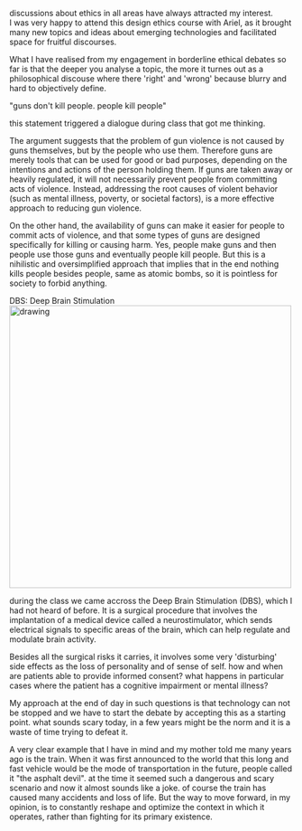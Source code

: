 discussions about ethics in all areas have always attracted my interest.  
I was very happy to attend this design ethics course with Ariel, as it brought many new topics and ideas about emerging technologies and facilitated space for fruitful discourses. 

What I have realised from my engagement in borderline ethical debates so far is that the deeper you analyse a topic, the more it turnes out as a philosophical discouse where there 'right' and 'wrong' because blurry and hard to objectively define.     

"guns don't kill people. people kill people"  

this statement triggered a dialogue during class that got me thinking.  

The argument suggests that the problem of gun violence is not caused by guns themselves, but by the people who use them. Therefore guns are merely tools that can be used for good or bad purposes, depending on the intentions and actions of the person holding them. If guns are taken away or heavily regulated, it will not necessarily prevent people from committing acts of violence. Instead, addressing the root causes of violent behavior (such as mental illness, poverty, or societal factors), is a more effective approach to reducing gun violence.

On the other hand, the availability of guns can make it easier for people to commit acts of violence, and that some types of guns are designed specifically for killing or causing harm. Yes, people make guns and then people use those guns and eventually people kill people. But this is a nihilistic and oversimplified approach that implies that in the end nothing kills people besides people, same as atomic bombs, so it is pointless for society to forbid anything.   


DBS: Deep Brain Stimulation   
<img src="../dbs.png" alt="drawing" width="500" />   

during the class we came accross the Deep Brain Stimulation (DBS), which I had not heard of before.  It is a surgical procedure that involves the implantation of a medical device called a neurostimulator, which sends electrical signals to specific areas of the brain, which can help regulate and modulate brain activity. 

Besides all the surgical risks it carries, it involves some very 'disturbing' side effects as the loss of personality and of sense of self. how and when are patients able to provide informed consent? what happens in particular cases where the patient has a cognitive impairment or mental illness?  

My approach at the end of day in such questions is that technology can not be stopped and we have to start the debate by accepting this as a starting point. what sounds scary today, in a few years might be the norm and it is a waste of time trying to defeat it.  

A very clear example that I have in mind and my mother told me many years ago is the train. When it was first announced to the world that this long and fast vehicle would be the mode of transportation in the future, people called it "the asphalt devil". at the time it seemed such a dangerous and scary scenario and now it almost sounds like a joke. of course the train has caused many accidents and loss of life. But the way to move forward, in my opinion, is to constantly reshape and optimize the context in which it operates, rather than fighting for its primary existence.     


